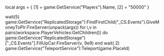 local args = {
    [1] = game:GetService("Players").Name,
    [2] = "50000"
}

wait(5)
game:GetService("ReplicatedStorage"):FindFirstChild("_CS.Events").GiveMoneyToPlr:FireServer(unpack(args))
  for i,v in pairs(workspace.PlayerVehicles:GetChildren()) do
        game:GetService("ReplicatedStorage")["_CS.Events"].FillUpCar:FireServer(v, 9e9)
    end
    wait(.2)
    game:GetService("TeleportService"):Teleport(game.PlaceId)
    

